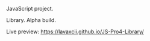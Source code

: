 JavaScript project.

Library. Alpha build.

Live preview: https://lavaxcii.github.io/JS-Pro4-Library/
